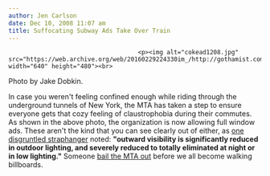 ```yaml
---
author: Jen Carlson
date: Dec 10, 2008 11:07 am
title: Suffocating Subway Ads Take Over Train
---
```


	
										<p><img alt="cokead1208.jpg" src="https://web.archive.org/web/20160229224330im_/http://gothamist.com/attachments/arts_jen/cokead1208.jpg" width="640" height="480"><br>
<span class="photo_caption">Photo by Jake Dobkin.</span></p>

<p>In case you weren&apos;t feeling confined enough while riding through the underground tunnels of New York, the MTA has taken a step to ensure everyone gets that cozy feeling of claustrophobia during their commutes. As shown in the above photo, the organization is now allowing full window ads. These aren&apos;t the kind that you can see clearly out of either, as <a href="https://web.archive.org/web/20160229224330/http://www.railfanwindow.com/blog/2008/12/ads-covering-subway-car-windows/">one disgruntled straphanger</a> noted: <strong>&quot;outward visibility is significantly reduced in outdoor lighting, and severely reduced to totally eliminated at night or in low lighting.&quot;</strong> Someone <a href="https://web.archive.org/web/20160229224330/http://gothamist.com/2008/11/20/transit_cuts_are_as_severe_as_expec.php">bail the MTA out</a> before we all become walking billboards.</p>					
										
									
				